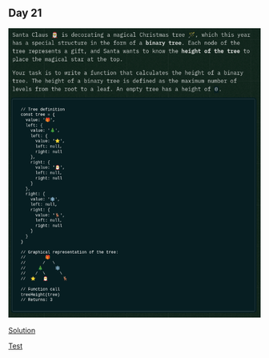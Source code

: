 ## Day 21

![instructions](./instructions.png)

[Solution](./solution.js)

[Test](../../../tests/2024/day21.test.js)
